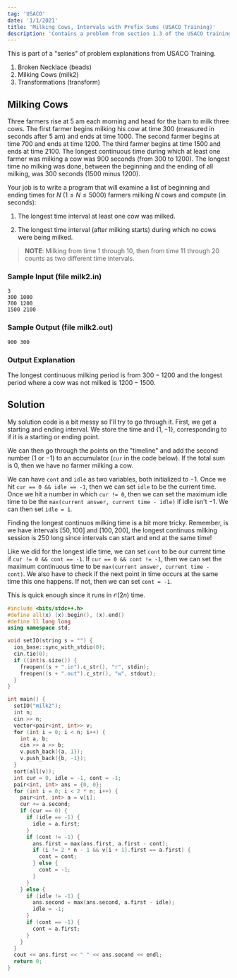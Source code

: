```yaml
---
tag: 'USACO'
date: '1/1/2021'
title: 'Milking Cows, Intervals with Prefix Sums (USACO Training)'
description: 'Contains a problem from section 1.3 of the USACO training site'
---
```


<link
  rel="stylesheet"
  href="https://cdn.jsdelivr.net/npm/katex@0.11.0/dist/katex.min.css"
  integrity="sha384-BdGj8xC2eZkQaxoQ8nSLefg4AV4/AwB3Fj+8SUSo7pnKP6Eoy18liIKTPn9oBYNG"
  crossOrigin="anonymous"
/>

This is part of a "series" of problem explanations from USACO Training.

1. Broken Necklace (beads)
2. Milking Cows (milk2)
3. Transformations (transform)

## Milking Cows

Three farmers rise at 5 am each morning and head for the barn to milk three cows. The first farmer begins milking his cow at time 300 (measured in seconds after 5 am) and ends at time 1000. The second farmer begins at time 700 and ends at time 1200. The third farmer begins at time 1500 and ends at time 2100. The longest continuous time during which at least one farmer was milking a cow was 900 seconds (from 300 to 1200). The longest time no milking was done, between the beginning and the ending of all milking, was 300 seconds (1500 minus 1200).

Your job is to write a program that will examine a list of beginning and ending times for $N$ ($1 \leq N \leq 5000$) farmers milking $N$ cows and compute (in seconds):

1. The longest time interval at least one cow was milked.

2. The longest time interval (after milking starts) during which no cows were being milked.

> **NOTE**: Milking from time 1 through 10, then from time 11 through 20 counts as two different time intervals.

### Sample Input (file milk2.in)

```
3
300 1000
700 1200
1500 2100
```

### Sample Output (file milk2.out)

```
900 300
```

### Output Explanation

The longest continuous milking period is from $300 - 1200$ and the longest period where a cow was not milked is $1200 - 1500$.

## Solution

My solution code is a bit messy so I'll try to go through it. First, we get a starting and ending interval.
We store the time and $\{1, -1\}$, corresponding to if it is a starting or ending point.

We can then go through the points on the "timeline" and add the second number ($1$ or $-1$) to an accumulator (`cur` in the code below).
If the total sum is 0, then we have no farmer milking a cow.

We can have `cont` and `idle` as two variables, both initialized to $-1$. Once we hit `cur == 0 && idle == -1`, then we can set `idle` to be the current time.
Once we hit a number in which `cur != 0`, then we can set the maximum idle time to be the `max(current answer, current time - idle)` if idle isn't $-1$. We can then set `idle = 1`.

Finding the longest continuos milking time is a bit more tricky. Remember, is we have intervals $[50, 100]$ and $[100, 200]$, the longest continuos milking session is $250$ long since 
intervals can start and end at the same time!

Like we did for the longest idle time, we can set `cont` to be our current time if `cur != 0 && cont == -1`. 
If `cur == 0 && cont != -1`, then we can set the maximum continuous time to be `max(current answer, current time - cont)`.
We also have to check if the next point in time occurs at the same time this one happens. If not, then we can set `cont = -1`.

This is quick enough since it runs in $\mathcal{O}(2n)$ time.

```cpp:milk2.cpp
#include <bits/stdc++.h>
#define all(x) (x).begin(), (x).end()
#define ll long long
using namespace std;

void setIO(string s = "") {
  ios_base::sync_with_stdio(0);
  cin.tie(0);
  if ((int)s.size()) {
    freopen((s + ".in").c_str(), "r", stdin);
    freopen((s + ".out").c_str(), "w", stdout);
  }
}

int main() {
  setIO("milk2");
  int n;
  cin >> n;
  vector<pair<int, int>> v;
  for (int i = 0; i < n; i++) {
    int a, b;
    cin >> a >> b;
    v.push_back({a, 1});
    v.push_back({b, -1});
  }
  sort(all(v));
  int cur = 0, idle = -1, cont = -1;
  pair<int, int> ans = {0, 0};
  for (int i = 0; i < 2 * n; i++) {
    pair<int, int> a = v[i];
    cur += a.second;
    if (cur == 0) {
      if (idle == -1) {
        idle = a.first;
      }
      if (cont != -1) {
        ans.first = max(ans.first, a.first - cont);
        if (i != 2 * n - 1 && v[i + 1].first == a.first) {
          cont = cont;
        } else {
          cont = -1;
        }
      }
    } else {
      if (idle != -1) {
        ans.second = max(ans.second, a.first - idle);
        idle = -1;
      }
      if (cont == -1) {
        cont = a.first;
      }
    }
  }
  cout << ans.first << " " << ans.second << endl;
  return 0;
}
```

